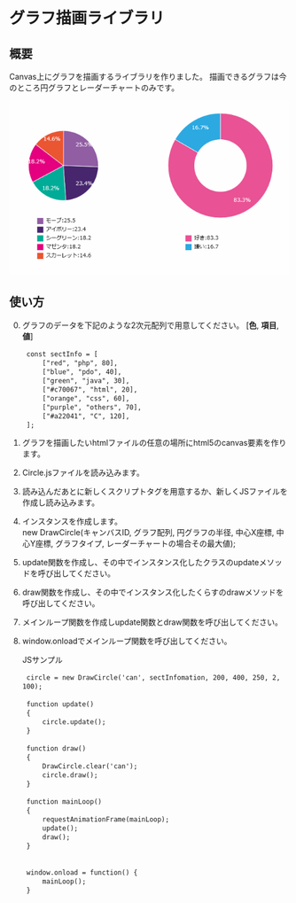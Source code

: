 # グラフ描画ライブラリ

## 概要
Canvas上にグラフを描画するライブラリを作りました。
描画できるグラフは今のところ円グラフとレーダーチャートのみです。

![sample](circle02.gif)

## 使い方
0. グラフのデータを下記のような2次元配列で用意してください。
	[**色**, **項目**, **値**]

		const sectInfo = [  
			["red", "php", 80],  
			["blue", "pdo", 40],  
			["green", "java", 30],  
			["#c70067", "html", 20],  
			["orange", "css", 60],  
			["purple", "others", 70],  
			["#a22041", "C", 120],  
		];  
1. グラフを描画したいhtmlファイルの任意の場所にhtml5のcanvas要素を作ります。  
		<canvas id="can"></canvas>

2. Circle.jsファイルを読み込みます。  
		<script src="Circle.js"></script>

3. 読み込んだあとに新しくスクリプトタグを用意するか、新しくJSファイルを作成し読み込みます。
4. インスタンスを作成します。  
	new DrawCircle(キャンバスID, グラフ配列, 円グラフの半径, 中心X座標, 中心Y座標, グラフタイプ, レーダーチャートの場合その最大値);
5. update関数を作成し、その中でインスタンス化したクラスのupdateメソッドを呼び出してください。
6. draw関数を作成し、その中でインスタンス化したくらすのdrawメソッドを呼び出してください。
7. メインループ関数を作成しupdate関数とdraw関数を呼び出してください。
8. window.onloadでメインループ関数を呼び出してください。

	JSサンプル


		circle = new DrawCircle('can', sectInfomation, 200, 400, 250, 2, 100);  
		
		function update()  
		{  
			circle.update();  
		}  
		
		function draw()  
		{  
			DrawCircle.clear('can');  
			circle.draw();  
		}  
		
		function mainLoop()  
		{  
			requestAnimationFrame(mainLoop);  
			update();  
			draw();  
		}  
		
		
		window.onload = function() {  
			mainLoop();
		}
    
